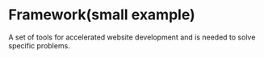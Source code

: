 # Framework(small example)
A set of tools for accelerated website development and is needed to solve specific problems.
